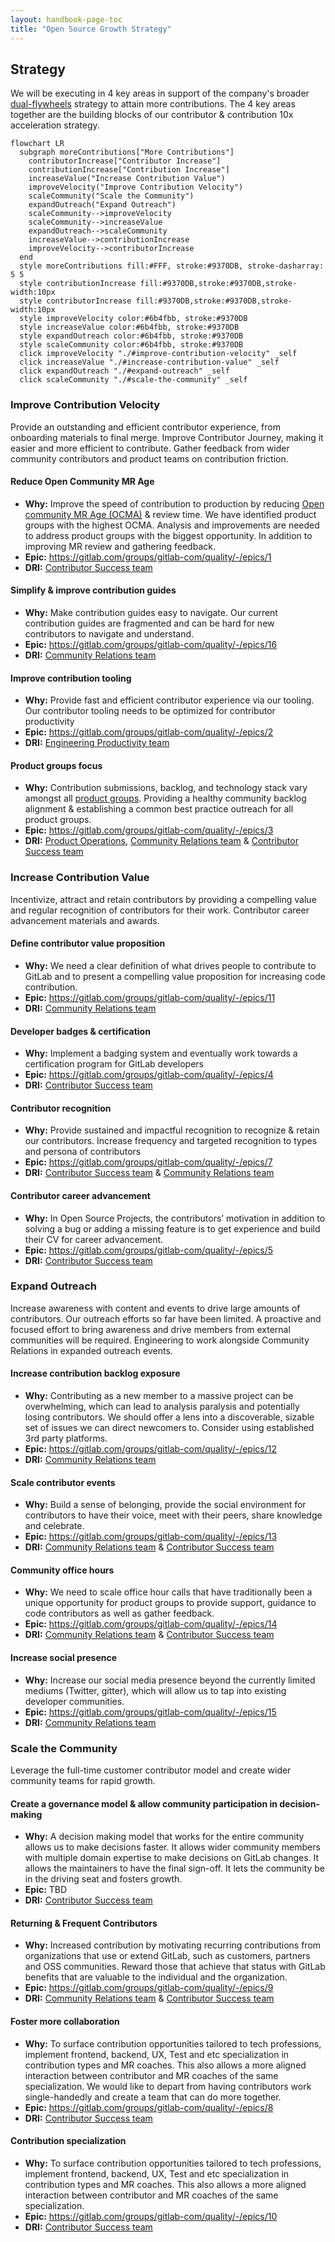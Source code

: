 ```yaml
---
layout: handbook-page-toc
title: "Open Source Growth Strategy"
---
```


## Strategy

We will be executing in 4 key areas in support of the company's broader [dual-flywheels](/company/strategy/#dual-flywheels) strategy to attain more contributions. The 4 key areas together are the building blocks of our contributor & contribution 10x acceleration strategy. 

```mermaid
flowchart LR
  subgraph moreContributions["More Contributions"]
    contributorIncrease["Contributor Increase"]
    contributionIncrease["Contribution Increase"]
    increaseValue("Increase Contribution Value")
    improveVelocity("Improve Contribution Velocity")
    scaleCommunity("Scale the Community")
    expandOutreach("Expand Outreach")
    scaleCommunity-->improveVelocity
    scaleCommunity-->increaseValue
    expandOutreach-->scaleCommunity
    increaseValue-->contributionIncrease
    improveVelocity-->contributorIncrease
  end
  style moreContributions fill:#FFF, stroke:#9370DB, stroke-dasharray: 5 5
  style contributionIncrease fill:#9370DB,stroke:#9370DB,stroke-width:10px
  style contributorIncrease fill:#9370DB,stroke:#9370DB,stroke-width:10px
  style improveVelocity color:#6b4fbb, stroke:#9370DB
  style increaseValue color:#6b4fbb, stroke:#9370DB
  style expandOutreach color:#6b4fbb, stroke:#9370DB
  style scaleCommunity color:#6b4fbb, stroke:#9370DB
  click improveVelocity "./#improve-contribution-velocity" _self
  click increaseValue "./#increase-contribution-value" _self
  click expandOutreach "./#expand-outreach" _self
  click scaleCommunity "./#scale-the-community" _self
 ```

### Improve Contribution Velocity

Provide an outstanding and efficient contributor experience, from onboarding materials to final merge. Improve Contributor Journey, making it easier and more efficient to contribute. Gather feedback from wider community contributors and product teams on contribution friction.

#### Reduce Open Community MR Age

* **Why:** Improve the speed of contribution to production by reducing [Open community MR Age (OCMA)](/handbook/engineering/quality/performance-indicators/#open-community-mr-age) & review time. We have identified product groups with the highest OCMA. Analysis and improvements are needed to address product groups with the biggest opportunity. In addition to improving MR review and gathering feedback.  
* **Epic:** <https://gitlab.com/groups/gitlab-com/quality/-/epics/1>
* **DRI:** [Contributor Success team](/handbook/engineering/quality/contributor-success/)

#### Simplify & improve contribution guides 

* **Why:** Make contribution guides easy to navigate. Our current contribution guides are fragmented and can be hard for new contributors to navigate and understand. 
* **Epic:** <https://gitlab.com/groups/gitlab-com/quality/-/epics/16>
* **DRI:** [Community Relations team](/handbook/marketing/community-relations/)

#### Improve contribution tooling

* **Why:** Provide fast and efficient contributor experience via our tooling. Our contributor tooling needs to be optimized for contributor productivity
* **Epic:** <https://gitlab.com/groups/gitlab-com/quality/-/epics/2>
* **DRI:** [Engineering Productivity team](/handbook/engineering/quality/engineering-productivity/)

#### Product groups focus

* **Why:** Contribution submissions, backlog, and technology stack vary amongst all [product groups](/company/team/structure/#product-groups). Providing a healthy community backlog alignment & establishing a common best practice outreach for all product groups.
* **Epic:** <https://gitlab.com/groups/gitlab-com/quality/-/epics/3>
* **DRI:** [Product Operations](/handbook/product/product-operations/), [Community Relations team](/handbook/marketing/community-relations/) & [Contributor Success team](/handbook/engineering/quality/contributor-success/)

### Increase Contribution Value

Incentivize, attract and retain contributors by providing a compelling value and regular recognition of contributors for their work. Contributor career advancement materials and awards.

#### Define contributor value proposition 

* **Why:** We need a clear definition of what drives people to contribute to GitLab and to present a compelling value proposition for increasing code contribution.
* **Epic:** <https://gitlab.com/groups/gitlab-com/quality/-/epics/11>
* **DRI:** [Community Relations team](/handbook/marketing/community-relations/)

#### Developer badges & certification 

* **Why:** Implement a badging system and eventually work towards a certification program for GitLab developers 
* **Epic:** <https://gitlab.com/groups/gitlab-com/quality/-/epics/4>
* **DRI:** [Contributor Success team](/handbook/engineering/quality/contributor-success/)

#### Contributor recognition

* **Why:** Provide sustained and impactful recognition to recognize & retain our contributors. Increase frequency and targeted recognition to types and persona of contributors
* **Epic:** <https://gitlab.com/groups/gitlab-com/quality/-/epics/7>
* **DRI:** [Contributor Success team](/handbook/engineering/quality/contributor-success/) & [Community Relations team](/handbook/marketing/community-relations/)

#### Contributor career advancement

* **Why:** In Open Source Projects, the contributors’ motivation in addition to solving a bug or adding a missing feature is to get experience and build their CV for career advancement. 
* **Epic:** <https://gitlab.com/groups/gitlab-com/quality/-/epics/5>
* **DRI:** [Contributor Success team](/handbook/engineering/quality/contributor-success/)

### Expand Outreach

Increase awareness with content and events to drive large amounts of contributors. Our outreach efforts so far have been limited. A proactive and focused effort to bring awareness and drive members from external communities will be required. Engineering to work alongside Community Relations in expanded outreach events.

#### Increase contribution backlog exposure

* **Why:**  Contributing as a new member to a massive project can be overwhelming, which can lead to analysis paralysis and potentially losing contributors. We should offer a lens into a discoverable, sizable set of issues we can direct newcomers to. Consider using established 3rd party platforms.
* **Epic:** <https://gitlab.com/groups/gitlab-com/quality/-/epics/12>
* **DRI:** [Community Relations team](/handbook/marketing/community-relations/)

#### Scale contributor events

* **Why:** Build a sense of belonging, provide the social environment for contributors to have their voice, meet with their peers, share knowledge and celebrate.
* **Epic:** <https://gitlab.com/groups/gitlab-com/quality/-/epics/13>
* **DRI:** [Community Relations team](/handbook/marketing/community-relations/) & [Contributor Success team](/handbook/engineering/quality/contributor-success/)

#### Community office hours

* **Why:** We need to scale office hour calls that have traditionally been a unique opportunity for product groups to provide support, guidance to code contributors as well as gather feedback.
* **Epic:** <https://gitlab.com/groups/gitlab-com/quality/-/epics/14>
* **DRI:** [Community Relations team](/handbook/marketing/community-relations/) & [Contributor Success team](/handbook/engineering/quality/contributor-success/)

#### Increase social presence

* **Why:** Increase our social media presence beyond the currently limited mediums (Twitter, gitter), which will allow us to tap into existing developer communities.  
* **Epic:** <https://gitlab.com/groups/gitlab-com/quality/-/epics/15>
* **DRI:** [Community Relations team](/handbook/marketing/community-relations/)

### Scale the Community

Leverage the full-time customer contributor model and create wider community teams for rapid growth.

#### Create a governance model & allow community participation in decision-making

* **Why:** A decision making model that works for the entire community allows us to make decisions faster. It allows wider community members with multiple domain expertise to make decisions on GitLab changes. It allows the maintainers to have the final sign-off. It lets the community be in the driving seat and fosters growth.
* **Epic:** TBD
* **DRI:** [Contributor Success team](/handbook/engineering/quality/contributor-success/)

#### Returning & Frequent Contributors

* **Why:** Increased contribution by motivating recurring contributions from organizations that use or extend GitLab, such as customers, partners and OSS communities. Reward those that achieve that status with GitLab benefits that are valuable to the individual and the organization.
* **Epic:** <https://gitlab.com/groups/gitlab-com/quality/-/epics/9>
* **DRI:** [Community Relations team](/handbook/marketing/community-relations/) & [Contributor Success team](/handbook/engineering/quality/contributor-success/)

#### Foster more collaboration

* **Why:** To surface contribution opportunities tailored to tech professions, implement frontend, backend, UX, Test and etc specialization in contribution types and MR coaches. This also allows a more aligned interaction between contributor and MR coaches of the same specialization. We would like to depart from having contributors work single-handedly and create a team that can do more together.
* **Epic:** <https://gitlab.com/groups/gitlab-com/quality/-/epics/8>
* **DRI:** [Contributor Success team](/handbook/engineering/quality/contributor-success/)

#### Contribution specialization

* **Why:** To surface contribution opportunities tailored to tech professions, implement frontend, backend, UX, Test and etc specialization in contribution types and MR coaches. This also allows a more aligned interaction between contributor and MR coaches of the same specialization.
* **Epic:** <https://gitlab.com/groups/gitlab-com/quality/-/epics/10>
* **DRI:** [Contributor Success team](/handbook/engineering/quality/contributor-success/)